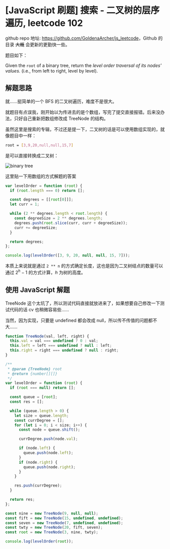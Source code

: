 # [JavaScript 刷题] 搜索 - 二叉树的层序遍历, leetcode 102

github repo 地址: <https://github.com/GoldenaArcher/js_leetcode>，Github 的目录 ~~大概~~ 会更新的更勤快一些。

题目如下：

Given the `root` of a binary tree, return the _level order traversal of its nodes' values._ (i.e., from left to right, level by level).

## 解题思路

就……挺简单的一个 BFS 的二叉树遍历，难度不是很大。

就题目有点误我，刚开始以为传进去的是个数组，写完了提交直接报错。后来没办法，只好自己重新把数组修改成 TreeNode 的结构。

虽然这里是搜索的专辑，不过还是提一下，二叉树的话是可以使用数组实现的，就像题目中一样：

```bash
root = [3,9,20,null,null,15,7]
```

是可以直接转换成二叉树：

![binary tree](https://img-blog.csdnimg.cn/f557832b45c14196892cf6c9b6941e30.png)

这里贴一下用数组的方式解题的答案

```javascript
var levelOrder = function (root) {
  if (root.length === 0) return [];

  const degrees = [[root[0]]];
  let curr = 1;

  while (2 ** degrees.length < root.length) {
    const degreeSize = 2 ** degrees.length;
    degrees.push(root.slice(curr, curr + degreeSize));
    curr += degreeSize;
  }

  return degrees;
};

console.log(levelOrder([3, 9, 20, null, null, 15, 7]));
```

本质上来说就是通过 `2 ** n` 的方式确定长度，这也是因为二叉树结点的数量可以通过 $2^h - 1$ 的方式计算，$h$ 为树的高度。

## 使用 JavaScript 解题

TreeNode 这个太坑了，所以测试代码直接就放进来了，如果想要自己修改一下测试代码的话 cv 也稍微容易些……

当然，因为实现，只要是 undefined 都会改成 null，所以传不传值的问题都不大……

```javascript
function TreeNode(val, left, right) {
  this.val = val === undefined ? 0 : val;
  this.left = left === undefined ? null : left;
  this.right = right === undefined ? null : right;
}

/**
 * @param {TreeNode} root
 * @return {number[][]}
 */
var levelOrder = function (root) {
  if (root === null) return [];

  const queue = [root];
  const res = [];

  while (queue.length > 0) {
    let size = queue.length;
    const currDegree = [];
    for (let i = 0; i < size; i++) {
      const node = queue.shift();

      currDegree.push(node.val);

      if (node.left) {
        queue.push(node.left);
      }
      if (node.right) {
        queue.push(node.right);
      }
    }

    res.push(currDegree);
  }

  return res;
};

const nine = new TreeNode(9, null, null);
const fift = new TreeNode(15, undefined, undefined);
const seven = new TreeNode(7, undefined, undefined);
const twty = new TreeNode(20, fift, seven);
const root = new TreeNode(3, nine, twty);

console.log(levelOrder(root));
```
